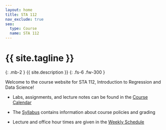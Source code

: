 ```yaml
---
layout: home
title: STA 112
nav_exclude: true
seo:
  type: Course
  name: STA 112
---
```


# {{ site.tagline }}
{: .mb-2 }
{{ site.description }}
{: .fs-6 .fw-300 }


Welcome to the course website for STA 112, Introduction to Regression and Data Science!

* Labs, assignments, and lecture notes can be found in the [Course Calendar](https://sta112-s22.github.io/calendar/)

* The [Syllabus](https://sta112-s22.github.io/about/) contains information about course policies and grading

* Lecture and office hour times are given in the [Weekly Schedule](https://sta112-s22.github.io/schedule/)
